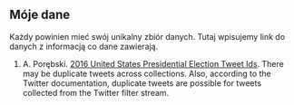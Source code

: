 ## Móje dane

Każdy powinien mieć swój unikalny zbiór danych.
Tutaj wpisujemy link do danych z informacją co dane zawierają.

1. A. Porębski. [2016 United States Presidential Election Tweet Ids](https://dataverse.harvard.edu/dataset.xhtml?persistentId=doi:10.7910/DVN/PDI7IN).
There may be duplicate tweets across collections. Also, according to the Twitter
documentation, duplicate tweets are possible for tweets collected from the
Twitter filter stream.
